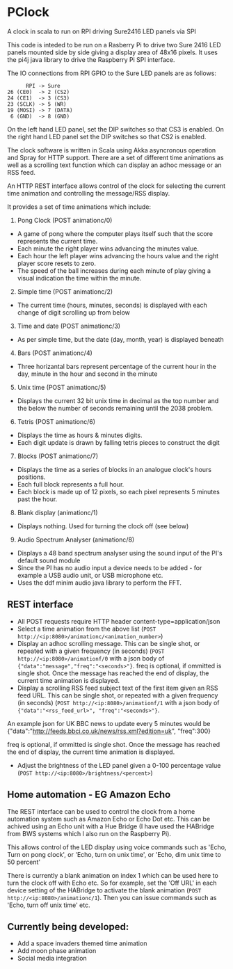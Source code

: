 # PClock
A clock in scala to run on RPI driving Sure2416 LED panels via SPI

This code is inteded to be run on a Rasberry Pi to drive two Sure 2416 LED panels mounted side by side giving a display area of 48x16 pixels. It uses the pi4j java library to drive the Raspberry Pi SPI interface.

The IO connections from RPI GPIO to the Sure LED panels are as follows:

          RPI -> Sure 
    26 (CE0)  -> 2 (CS2)
    24 (CE1)  -> 3 (CS3)
    23 (SCLK) -> 5 (WR)
    19 (MOSI) -> 7 (DATA)
     6 (GND)  -> 8 (GND)
     
On the left hand LED panel, set the DIP switches so that CS3 is enabled. On the right hand LED panel set the DIP switches so that CS2 is enabled.

The clock software is written in Scala using Akka asyncronous operation and Spray for HTTP support.
There are a set of different time animations as well as a scrolling text function which can display an adhoc message or an RSS feed.

An HTTP REST interface allows control of the clock for selecting the current time animation and controlling the message/RSS display.

It provides a set of time animations which include:

1. Pong Clock (POST animationc/0)
  * A game of pong where the computer plays itself such that the score represents the current time. 
  * Each minute the right player wins advancing the minutes value. 
  * Each hour the left player wins advancing the hours value and the right player score resets to zero.
  * The speed of the ball increases during each minute of play giving a visual indication the time within the minute.

2. Simple time (POST animationc/2)
  * The current time (hours, minutes, seconds) is displayed with each change of digit scrolling up from below

3. Time and date (POST animationc/3)
  * As per simple time, but the date (day, month, year) is displayed beneath

4. Bars (POST animationc/4)
  * Three horizantal bars represent percentage of the current hour in the day, minute in the hour and second in the minute
  
5. Unix time (POST animationc/5)
  * Displays the current 32 bit unix time in decimal as the top number and the below the number of seconds remaining until the 2038 problem.
  
6. Tetris (POST animationc/6)
  * Displays the time as hours & minutes digits. 
  * Each digit update is drawn by falling tetris pieces to construct the digit

7. Blocks (POST animationc/7)
  * Displays the time as a series of blocks in an analogue clock's hours positions. 
  * Each full block represents a full hour.
  * Each block is made up of 12 pixels, so each pixel represents 5 minutes past the hour.
  
8. Blank display (animationc/1)
  * Displays nothing. Used for turning the clock off (see below)

9. Audio Spectrum Analyser (animationc/8)
  * Displays a 48 band spectrum analyser using the sound input of the PI's default sound module
  * Since the PI has no audio input a device needs to be added - for example a USB audio unit, or USB microphone etc.
  * Uses the ddf minim audio java library to perform the FFT.

## REST interface
  * All POST requests require HTTP header content-type=application/json
  * Select a time animation from the above list (`POST http://<ip:8080>/animationc/<animation_number>`)
  * Display an adhoc scrolling message. This can be single shot, or repeated with a given frequency 
  (in seconds) (`POST http://<ip:8080>/animationf/0` with a json body of `{"data":"message","freq":"<seconds>"}`. freq is optional, 
  if ommitted is single shot. Once the message has reached the end of display, the current time animation is displayed.
  * Display a scrolling RSS feed subject text of the first item given an RSS feed URL. This can be single shot, or repeated with a given frequency 
  (in seconds) (`POST http://<ip:8080>/animationf/1` with a json body of `{"data":"<rss_feed_url>", "freq":"<seconds>"}`. 
  
  An example json for UK BBC news to update every 5 minutes would be {"data":"http://feeds.bbci.co.uk/news/rss.xml?edition=uk", "freq":300}
  
  freq is optional, if ommitted is single shot. Once the message has reached the end of display, the current time animation is displayed.
  * Adjust the brightness of the LED panel given a 0-100 percentage value (`POST http://<ip:8080>/brightness/<percent>`)

## Home automation - EG Amazon Echo

The REST interface can be used to control the clock from a home automation system such as Amazon Echo or Echo Dot etc. This can be achived using 
an Echo unit with a Hue Bridge (I have used the HABridge from BWS systems which I also run on the Raspberry Pi). 

This allows control of the LED display 
using voice commands such as 'Echo, Turn on pong clock', or 'Echo, turn on unix time', or 'Echo, dim unix time to 50 percent'

There is currently a blank animation on index 1 which can be used here to turn the clock off with Echo etc. So for example, set the 
'Off URL' in each device setting of the HABridge to activate the blank animation (`POST http://<ip:8080>/animationc/1`). Then you can issue 
commands such as 'Echo, turn off unix time' etc.

## Currently being developed:
  * Add a space invaders themed time animation
  * Add moon phase animation
  * Social media integration

